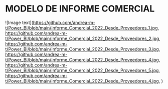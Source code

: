 # MODELO DE INFORME COMERCIAL

![Image text](https://github.com/andrea-m-t/Power_BI/blob/main/Informe_Comercial_2022_Desde_Proveedores_1.jpg,
https://github.com/andrea-m-t/Power_BI/blob/main/Informe_Comercial_2022_Desde_Proveedores_2.jpg,
https://github.com/andrea-m-t/Power_BI/blob/main/Informe_Comercial_2022_Desde_Proveedores_3.jpg,
https://github.com/andrea-m-t/Power_BI/blob/main/Informe_Comercial_2022_Desde_Proveedores_4.jpg,
https://github.com/andrea-m-t/Power_BI/blob/main/Informe_Comercial_2022_Desde_Proveedores_5.jpg,
https://github.com/andrea-m-t/Power_BI/blob/main/Informe_Comercial_2022_Desde_Proveedores_4.jpg,
)

